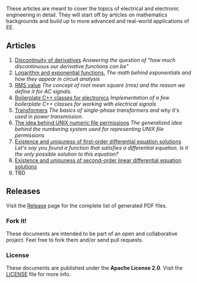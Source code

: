 These articles are meant to cover the topics of electrical and electronic engineering in detail. They will start off by articles on mathematics backgrounds and build up to more advanced and real-world applications of EE.

## Articles
1. [Discontinuity of derivatives](https://github.com/blackreach/docs/releases/download/v0.1.1/0_Discontinuity_of_derivatives.pdf)
*Answering the question of "how much discontinuous our derivative functions can be"*
2. [Logarithm and exponential functions.](https://github.com/blackreach/docs/releases/download/v0.1.1/1_Logarithm_and_exponential_functions.pdf)
*The math behind exponentials and how they appear in circuit analysis*
3. [RMS value](https://github.com/blackreach/docs/releases/download/v0.1.1/2_Rms_value.pdf)
*The concept of root mean square (rms) and the reason we define it for AC signals.*
4. [Boilerplate C++ classes for electronics](https://github.com/blackreach/docs/releases/download/v0.1.1/4_Boilerplate_cpp_classes_for_electronics.pdf)
*Implementation of a few boilerplate C++ classes for working with electrical signals*
5. [Transformers](https://github.com/blackreach/docs/releases/download/v0.1.1/4_Transformers.pdf)
*The basics of single-phase transformers and why it's used in power transmission.*
6. [The idea behind UNIX numeric file permissions](https://github.com/blackreach/docs/releases/download/v0.1.1/6_The_idea_behind_UNIX_numeric_file_permissions.pdf)
*The generalized idea behind the numbering system used for representing UNIX file permissions*
7. [Existence and uniquness of first-order differential equation solutions](https://github.com/blackreach/docs/releases/download/v0.1.1/7_Existence_and_uniquness_of_first_order_ODEs.pdf)
*Let's say you found a function that satisfies a differential equation. Is it the only possible solution to this equation?*
8. [Existence and uniquness of second-order linear differential equation solutions](https://github.com/blackreach/docs/releases/download/v0.1.1/8_Existence_and_uniquness_of_higher_order_ODEs.pdf)
9. TBD

## Releases
Visit the [Release](https://github.com/blackreach/docs/releases/) page for the complete list of generated PDF files.

### Fork it!
These documents are intended to be part of an open and collaborative project. Feel free to fork them and/or send pull requests.

### License
These documents are published under the **Apache License 2.0**. Visit the [LICENSE](https://github.com/blackreach/docs/blob/master/LICENSE) file for more info.
